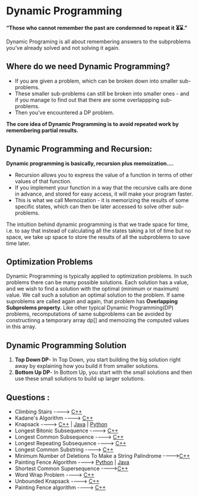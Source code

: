 # Dynamic Programming

**“Those who cannot remember the past are condemned to repeat it ⏳⌛.”**

Dynamic Programing is all about remembering answers to the subproblems you’ve already solved and not solving it again.

## Where do we need Dynamic Programming?

- If you are given a problem, which can be broken down into smaller sub-problems.
- These smaller sub-problems can still be broken into smaller ones - and if you manage to find out that there are some overlappping sub-problems.
- Then you’ve encountered a DP problem.

**The core idea of Dynamic Programming is to avoid repeated work by remembering partial results.**

## Dynamic Programming and Recursion:

**Dynamic programming is basically, recursion plus memoization....**

- Recursion allows you to express the value of a function in terms of other values of that function.
- If you implement your function in a way that the recursive calls are done in advance, and stored for easy access, it will make your program faster.
- This is what we call Memoization - it is memorizing the results of some specific states, which can then be later accessed to solve other sub-problems.

The intuition behind dynamic programming is that we trade space for time, i.e. to say that instead of calculating all the states taking a lot of time but no space, we take up space to store the results of all the subproblems to save time later.

## Optimization Problems

Dynamic Programming is typically applied to optimization problems. In such problems there can be many possible solutions. Each solution has a value, and we wish to find a solution with the optimal (minimum or maximum) value. We call such a solution an optimal solution to the
problem. If same suproblems are called again and again, that problem has **Overlapping Subprolems property**. Like other typical Dynamic Programming(DP) problems, recomputations of same subproblems can
be avoided by constructinng a temporary array dp[] and memoizing the computed values in this array.

## Dynamic Programming Solution

1. **Top Down DP**- In Top Down, you start building the big solution right away by explaining how you build it from smaller solutions.
2. **Bottom Up DP**- In Bottom Up, you start with the small solutions and then use these small solutions to build up larger solutions.

## Questions :

- Climbing Stairs ----> [C++](/Code/C++/Climbing_Stairs.cpp)
- Kadane's Algorithm ----> [C++](/Code/C++/kadane_algo.cpp)
- Knapsack ----> [C++](/Code/C++/knapsack.cpp) | [Java](/Code/Java/knapsack.java) | [Python](/Code/Python/knapsack.py)
- Longest Bitonic Subsequence ----> [C++](/Code/C++/longest_bitonic_subsequence.cpp)
- Longest Common Subsequence ----> [C++](/Code/C++/longest_common_subsequence.cpp)
- Longest Repeating Subsequence ----> [C++](/Code/C++/longest_repeating_subsequence.cpp)
- Longest Common Substring ----> [C++](/Code/C++/longest_common_substring.cpp)
- Minimum Number of Deletions To Make a String Palindrome ---->[C++](/Code/C++/min_deletions_to_make_string_palindrome.cpp)
- Painting Fence Algorithm ----> [Python](/Code/Python/PaintFenceAlgo.py) | [Java](/Code/Java/Paint_fence_algo.java)
- Shortest Common Supersequence ---->[C++](/Code/C++/print_shortest_supersequence.cpp)
- Word Wrap Problem ----> [C++](/Code/C++/word_wrap.cpp)
- Unbounded Knapsack ----> [C++](/Code/C++/unbounded_knapsack.cpp)
- Painting Fence algorithm ----> [C++](/Code/C++/paint_fence.cpp)
